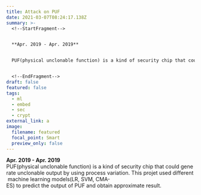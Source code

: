 ```yaml
---
title: Attack on PUF
date: 2021-03-07T08:24:17.138Z
summary: >-
  <!--StartFragment-->


  **Apr. 2019 - Apr. 2019**


  PUF(physical unclonable function) is a kind of security chip that could generate unclonable output by using process variation. This projet used different machine learning models(LR, SVM, CMA-ES) to predict the output of PUF and obtain approximate result.


  <!--EndFragment-->
draft: false
featured: false
tags:
  - ml
  - embed
  - sec
  - crypt
external_link: a
image:
  filename: featured
  focal_point: Smart
  preview_only: false
---
```

  **Apr. 2019 - Apr. 2019**
  PUF(physical unclonable function) is a kind of security chip that could generate unclonable output by using process variation. This projet used different machine learning models(LR, SVM, CMA-ES) to predict the output of PUF and obtain approximate result.